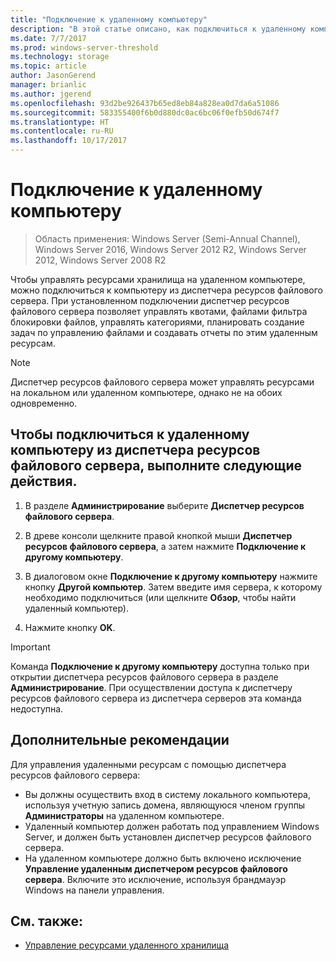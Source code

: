 ```yaml
---
title: "Подключение к удаленному компьютеру"
description: "В этой статье описано, как подключиться к удаленному компьютеру, чтобы управлять ресурсами хранилища из диспетчера ресурсов файлового сервера"
ms.date: 7/7/2017
ms.prod: windows-server-threshold
ms.technology: storage
ms.topic: article
author: JasonGerend
manager: brianlic
ms.author: jgerend
ms.openlocfilehash: 93d2be926437b65ed8eb84a828ea0d7da6a51086
ms.sourcegitcommit: 583355400f6b0d880dc0ac6bc06f0efb50d674f7
ms.translationtype: HT
ms.contentlocale: ru-RU
ms.lasthandoff: 10/17/2017
---
```

# <a name="connect-to-a-remote-computer"></a>Подключение к удаленному компьютеру 

> Область применения: Windows Server (Semi-Annual Channel), Windows Server 2016, Windows Server 2012 R2, Windows Server 2012, Windows Server 2008 R2

Чтобы управлять ресурсами хранилища на удаленном компьютере, можно подключиться к компьютеру из диспетчера ресурсов файлового сервера. При установленном подключении диспетчер ресурсов файлового сервера позволяет управлять квотами, файлами фильтра блокировки файлов, управлять категориями, планировать создание задач по управлению файлами и создавать отчеты по этим удаленным ресурсам.

> [!Note]
> Диспетчер ресурсов файлового сервера может управлять ресурсами на локальном или удаленном компьютере, однако не на обоих одновременно.

## <a name="to-connect-to-a-remote-computer-from-file-server-resource-manager"></a>Чтобы подключиться к удаленному компьютеру из диспетчера ресурсов файлового сервера, выполните следующие действия.

1.  В разделе **Администрирование** выберите **Диспетчер ресурсов файлового сервера**.

2.  В древе консоли щелкните правой кнопкой мыши **Диспетчер ресурсов файлового сервера**, а затем нажмите **Подключение к другому компьютеру**.

3.  В диалоговом окне **Подключение к другому компьютеру** нажмите кнопку **Другой компьютер**. Затем введите имя сервера, к которому необходимо подключиться (или щелкните **Обзор**, чтобы найти удаленный компьютер).

4.  Нажмите кнопку **OK**.

> [!Important]
> Команда **Подключение к другому компьютеру** доступна только при открытии диспетчера ресурсов файлового сервера в разделе **Администрирование**. При осуществлении доступа к диспетчеру ресурсов файлового сервера из диспетчера серверов эта команда недоступна.

## <a name="additional-considerations"></a>Дополнительные рекомендации

Для управления удаленными ресурсам с помощью диспетчера ресурсов файлового сервера:

-   Вы должны осуществить вход в систему локального компьютера, используя учетную запись домена, являющуюся членом группы **Администраторы** на удаленном компьютере.
-   Удаленный компьютер должен работать под управлением Windows Server, и должен быть установлен диспетчер ресурсов файлового сервера.
-   На удаленном компьютере должно быть включено исключение **Управление удаленным диспетчером ресурсов файлового сервера**. Включите это исключение, используя брандмауэр Windows на панели управления.

## <a name="see-also"></a>См. также:

-   [Управление ресурсами удаленного хранилища](managing-remote-storage-resources.md)